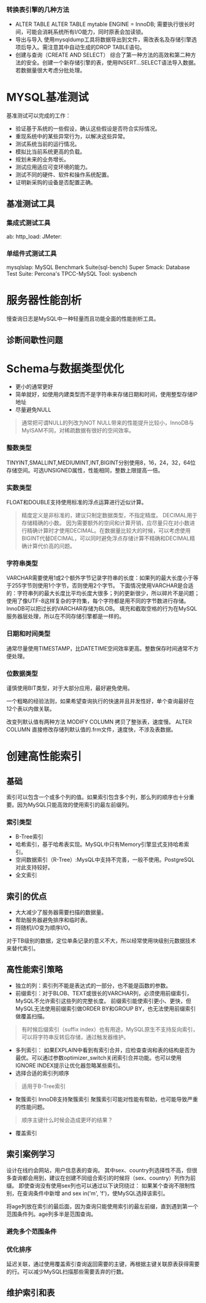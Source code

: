 ### 转换表引擎的几种方法
* ALTER TABLE
ALTER TABLE mytable ENGINE = InnoDB;
需要执行很长时间，可能会消耗系统所有I/O能力，同时原表会加读锁。
* 导出与导入
使用mysqldump工具将数据导出到文件，需改表名及存储引擎选项后导入。需注意其中自动生成的DROP TABLE语句。
* 创建与查询（CREATE AND SELECT）
综合了第一种方法的高效和第二种方法的安全。创建一个新存储引擎的表，使用INSERT...SELECT语法导入数据。若数据量很大考虑分批处理。

# MYSQL基准测试
基准测试可以完成的工作：
* 验证基于系统的一些假设，确认这些假设是否符合实际情况。
* 重现系统中的某些异常行为，以解决这些异常。
* 测试系统当前的运行情况。
* 模拟比当前系统更高的负载。
* 规划未来的业务增长。
* 测试应用适应可变环境的能力。
* 测试不同的硬件、软件和操作系统配置。
* 证明新采购的设备是否配置正确。
## 基准测试工具
### 集成式测试工具
ab:
http_load:
JMeter:
### 单组件式测试工具
mysqlslap:
MySQL Benchmark Suite(sql-bench)
Super Smack:
Database Test Suite:
Percona's TPCC-MySQL Tool:
sysbench
# 服务器性能剖析
慢查询日志是MySQL中一种轻量而且功能全面的性能剖析工具。
## 诊断间歇性问题

# Schema与数据类型优化
* 更小的通常更好
* 简单就好，如使用内建类型而不是字符串来存储日期和时间，使用整型存储IP地址
* 尽量避免NULL
> 通常把可谓NULL的列改为NOT NULL带来的性能提升比较小，InnoDB与MyISAM不同，对稀疏数据有很好的空间效率。

### 整数类型
TINYINT,SMALLINT,MEDIUMINT,INT,BIGINT分别使用8，16，24，32，64位存储空间。可选UNSIGNED属性，性能相同，整数上限提高一倍。
### 实数类型
FLOAT和DOUBLE支持使用标准的浮点运算进行近似计算。
>精度定义是非标准的，建议只制定数据类型，不指定精度。
DECIMAL用于存储精确的小数。
>因为需要额外的空间和计算开销，应尽量只在对小数进行精确计算时才使用DECIMAL。在数据量比较大的时候，可以考虑使用BIGINT代替DECIMAL，可以同时避免浮点存储计算不精确和DECIMAL精确计算代价高的问题。
### 字符串类型
VARCHAR需要使用1或2个额外字节记录字符串的长度：如果列的最大长度小于等于255字节则使用1个字节，否则使用2个字节。
下面情况使用VARCHAR是合适的：字符串列的最大长度比平均长度大很多；列的更新很少，所以碎片不是问题；使用了像UTF-8这样复杂的字符集，每个字符都是用不同的字节数进行存储。
InnoDB可以把过长的VARCHAR存储为BLOB。
填充和截取空格的行为在MySQL服务器层处理，所以在不同存储引擎都是一样的。
### 日期和时间类型
通常尽量使用TIMESTAMP，比DATETIME空间效率更高。整数保存时间通常不方便处理。
### 位数据类型
谨慎使用BIT类型，对于大部分应用，最好避免使用。

一个粗略的经验法则，如果希望查询执行的快速并且并发性好，单个查询最好在12个表以内做关联。

改变列默认值有两种方法
MODIFY COLUMN 拷贝了整张表，速度慢。
ALTER COLUMN 直接修改存储列默认值的.frm文件，速度快，不涉及表数据。

# 创建高性能索引
## 基础
索引可以包含一个或多个列的值。如果索引包含多个列，那么列的顺序也十分重要。因为MySQL只能高效的使用索引的最左前缀列。
### 索引类型
* B-Tree索引
* 哈希索引，基于哈希表实现。MySQL中只有Memory引擎显式支持哈希索引。
* 空间数据索引（R-Tree）:MysQL中支持不完善，一般不使用。PostgreSQL对此支持较好。
* 全文索引
## 索引的优点
* 大大减少了服务器需要扫描的数据量。
* 帮助服务器避免排序和临时表。
* 将随机I/O变为顺序I/O。

对于TB级别的数据，定位单条记录的意义不大，所以经常使用块级别元数据技术来替代索引。

## 高性能索引策略
* 独立的列：索引列不能是表达式的一部分，也不能是函数的参数。
* 前缀索引：对于BLOB、TEXT或很长的VARCHAR列，必须使用前缀索引，MySQL不允许索引这些列的完整长度。
前缀索引能使索引更小、更快，但MySQL无法使用前缀索引做ORDER BY和GROUP BY，也无法使用前缀索引做覆盖扫描。
> 有时候后缀索引（suffix index）也有用途，MySQL原生不支持反向索引，可以将字符串反转后存储，通过触发器维护。
* 多列索引：
如果EXPLAIN中看到有索引合并，应检查查询和表的结构是否为最优。可以通过参数optimizer_switch关闭索引合并功能。也可以使用IGNORE INDEX提示让优化器忽略某些索引。
* 选择合适的索引列顺序
> 适用于B-Tree索引
* 聚簇索引
InnoDB支持聚簇索引
聚簇索引可能对性能有帮助，也可能导致严重的性能问题。

> 顺序主键什么时候会造成更坏的结果？
* 覆盖索引

## 索引案例学习
设计在线约会网站，用户信息表的查询。
其中sex、country列选择性不高，但很多查询都会用到，建议在创建不同组合索引的时候将（sex、country）列作为前缀。
即使查询没有使用sex列也可以通过以下诀窍绕过：
如果某个查询不限制性别，在查询条件中新增 and sex in('m', 'f')，使MySQL选择该索引。

将age列放在索引的最后面，因为查询只能使用索引的最左前缀，直到遇到第一个范围条件列。age列多半是范围查询。

### 避免多个范围条件
### 优化排序
延迟关联，通过使用覆盖索引查询返回需要的主键，再根据主键关联原表获得需要的行。可以减少MySQL扫描那些需要丢弃的行数。

## 维护索引和表

